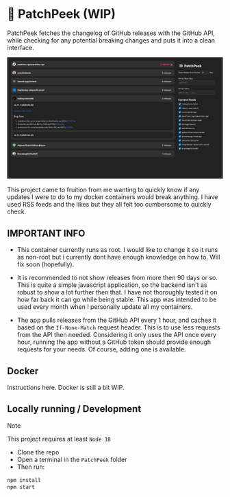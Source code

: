 # 👀 PatchPeek (WIP)

PatchPeek fetches the changelog of GitHub releases with the GitHub API, while checking for any potential breaking changes and puts it into a clean interface.

![](screenshot.png)

This project came to fruition from me wanting to quickly know if any updates I were to do to my docker containers would break anything. I have used RSS feeds and the likes but they all felt too cumbersome to quickly check.

## IMPORTANT INFO

- This container currently runs as root. I would like to change it so it runs as non-root but i currently dont have enough knowledge on how to. Will fix soon (hopefully).

- It is recommended to not show releases from more then 90 days or so. This is quite a simple javascript application, so the backend isn't as robust to show a lot further then that. I have not thoroughly tested it on how far back it can go while being stable. This app was intended to be used every month when I personally update all my containers.

- The app pulls releases from the GitHub API every 1 hour, and caches it based on the `If-None-Match` request header. This is to use less requests from the API then needed. Considering it only uses the API once every hour, running the app without a GitHub token should provide enough requests for your needs. Of course, adding one is available.

## Docker

Instructions here. Docker is still a bit WIP.

## Locally running / Development

> [!NOTE]
> This project requires at least `Node 18`

- Clone the repo
- Open a terminal in the `PatchPeek` folder
- Then run:

```
npm install
npm start
```

